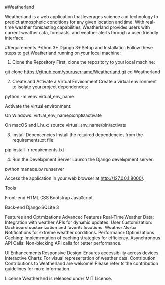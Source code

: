 #Weatherland

Weatherland is a web application that leverages science and technology to predict atmospheric conditions for any given location and time. With real-time weather forecasting capabilities, Weatherland provides users with current weather data, forecasts, and weather alerts through a user-friendly interface.

#Requirements
Python 3+
Django 3+
Setup and Installation
Follow these steps to get Weatherland running on your local machine:

1. Clone the Repository
First, clone the repository to your local machine:

git clone https://github.com/yourusername/Weatherland.git
cd Weatherland

2. Create and Activate a Virtual Environment
Create a virtual environment to isolate your project dependencies:

python -m venv virtual_env_name

Activate the virtual environment:

On Windows:
virtual_env_name\Scripts\activate

On macOS and Linux:
source virtual_env_name/bin/activate

3. Install Dependencies
Install the required dependencies from the requirements.txt file:

pip install -r requirements.txt

4. Run the Development Server
Launch the Django development server:

python manage.py runserver

Access the application in your web browser at http://127.0.0.1:8000/.

Tools

Front-end
HTML
CSS
Bootstrap
JavaScript

Back-end
Django
SQLite 3

Features and Optimizations
Advanced Features
Real-Time Weather Data: Integration with weather APIs for dynamic updates.
User Customization: Dashboard customization and favorite locations.
Weather Alerts: Notifications for extreme weather conditions.
Performance Optimizations
Caching: Implementation of caching strategies for efficiency.
Asynchronous API Calls: Non-blocking API calls for better performance.

UI Enhancements
Responsive Design: Ensures accessibility across devices.
Interactive Charts: For visual representation of weather data.
Contribution
Contributions to Weatherland are welcome! Please refer to the contribution guidelines for more information.

License
Weatherland is released under MIT License.
